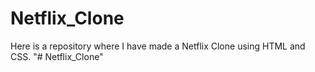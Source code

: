 # Netflix_Clone
Here is a repository where I have made a Netflix Clone using HTML and CSS. 
"# Netflix_Clone" 
